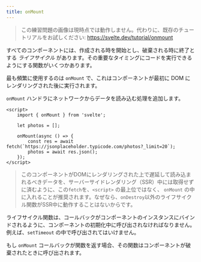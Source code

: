 ```yaml
---
title: onMount
---
```


> この練習問題の画像は現時点では動作しません。代わりに、既存のチュートリアルをお試しください: https://svelte.dev/tutorial/onmount

すべてのコンポーネントには、作成される時を開始とし、破棄される時に終了とする *ライフサイクル* があります。その重要なタイミングにコードを実行できるようにする関数がいくつかあります。

最も頻繁に使用するのは `onMount` で、これはコンポーネントが最初に DOM にレンダリングされた後に実行されます。

`onMount` ハンドラにネットワークからデータを読み込む処理を追加します。

```svelte
<script>
	import { onMount } from 'svelte';

	let photos = [];

	onMount(async () => {
		const res = await fetch(`https://jsonplaceholder.typicode.com/photos?_limit=20`);
		photos = await res.json();
	});
</script>
```

> このコンポーネントがDOMにレンダリングされた上で遅延して読み込まれるべきデータを、サーバーサイドレンダリング（SSR）中には取得せずに済むように、この`fetch`を、`<script>` の最上位ではなく、 `onMount` の中に入れることが推奨されます。なぜなら、`onDestroy`以外のライフサイクル関数がSSR中に動作することはないからです。

ライフサイクル関数は、コールバックがコンポーネントのインスタンスにバインドされるように、コンポーネントの初期化中に呼び出されなければなりません。例えば、`setTimeout` の中で呼び出されてはいけません。

もし `onMount` コールバックが関数を返す場合、その関数はコンポーネントが破棄されたときに呼び出されます。
